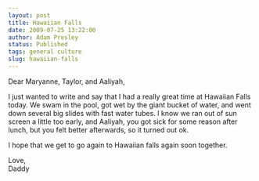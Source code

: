 ```yaml
---
layout: post
title: Hawaiian Falls
date: 2009-07-25 13:22:00
author: Adam Presley
status: Published
tags: general culture
slug: hawaiian-falls
---
```


Dear Maryanne, Taylor, and Aaliyah,  

I just wanted to write and say that I had a really great time at
Hawaiian Falls today. We swam in the pool, got wet by the giant bucket
of water, and went down several big slides with fast water tubes. I know
we ran out of sun screen a little too early, and Aaliyah, you got sick
for some reason after lunch, but you felt better afterwards, so it
turned out ok.  
  
I hope that we get to go again to Hawaiian falls again soon together.  
  
Love,    
Daddy
